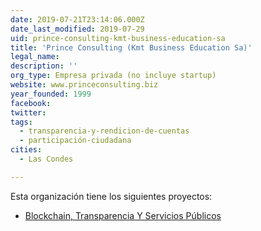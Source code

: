 ```yaml
---
date: 2019-07-21T23:14:06.000Z
date_last_modified: 2019-07-29
uid: prince-consulting-kmt-business-education-sa
title: 'Prince Consulting (Kmt Business Education Sa)'
legal_name: 
description: ''
org_type: Empresa privada (no incluye startup)
website: www.princeconsulting.biz
year_founded: 1999
facebook: 
twitter: 
tags:
  - transparencia-y-rendicion-de-cuentas
  - participación-ciudadana
cities: 
  - Las Condes

---
```


Esta organización tiene los siguientes proyectos:

- [Blockchain, Transparencia Y Servicios Públicos](/proyectos/blockchain-transparencia-y-servicios-publicos)
